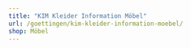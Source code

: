 ```yaml
---
title: "KIM Kleider Information Möbel"
url: /goettingen/kim-kleider-information-moebel/
shop: Möbel
---
```

